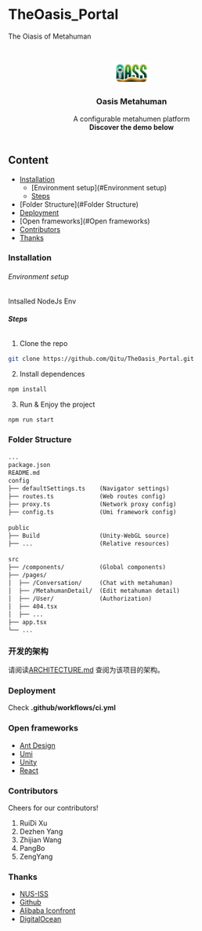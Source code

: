 # TheOasis_Portal

The Oiasis of Metahuman

<!-- PROJECT LOGO -->
<br />

<p align="center">
  <a href="https://github.com/Qitu/TheOasis_Portal/">
    <img src="public/logo.png" alt="Logo" width="80">
  </a>

  <h3 align="center">Oasis Metahuman</h3>
  <p align="center">
    A configurable metahumen platform
    <br />
    <strong>Discover the demo below</strong>
    <br />
    <br />
    <a href="https://github.com/Qitu/TheOasis_Portal"></a>
  </p>

</p>

## Content

- [Installation](#Installation)
  - [Environment setup](#Environment setup)
  - [Steps](#Steps)
- [Folder Structure](#Folder Structure)
- [Deployment](#Deployment)
- [Open frameworks](#Open frameworks)
- [Contributors](#Contributors)
- [Thanks](#Thanks)

### Installation

###### Environment setup

Intsalled NodeJs Env

###### **Steps**

1. Clone the repo


```sh
git clone https://github.com/Qitu/TheOasis_Portal.git
```

2. Install dependences

```sh
npm install
```

3. Run & Enjoy the project

```sh
npm run start
```


### Folder Structure


```
...
package.json
README.md
config
├── defaultSettings.ts    (Navigator settings)
├── routes.ts             (Web routes config)
├── proxy.ts              (Network proxy config)
├── config.ts             (Umi framework config)

public
├── Build                 (Unity-WebGL source)
├── ...                   (Relative resources)

src
├── /components/          (Global components)
├── /pages/
│  ├── /Conversation/     (Chat with metahuman)
│  ├── /MetahumanDetail/  (Edit metahuman detail)
│  ├── /User/             (Authorization)
│  ├── 404.tsx
│  ├── ...
├── app.tsx
└── ...

```

### 开发的架构

请阅读[ARCHITECTURE.md](https://github.com/Qitu/TheOasis_Portal/blob/master/ARCHITECTURE.md) 查阅为该项目的架构。

### Deployment

Check **.github/workflows/ci.yml**

### Open frameworks

- [Ant Design](https://ant.design/)
- [Umi](https://umijs.org/)
- [Unity](https://unity.com/)
- [React](https://react.dev/)

### Contributors

Cheers for our contributors!
1. RuiDi Xu
2. Dezhen Yang
3. Zhijian Wang
4. PangBo
5. ZengYang

### Thanks

- [NUS-ISS](https://www.iss.nus.edu.sg/)
- [Github](https://github.com/)
- [Alibaba Iconfront](https://www.iconfont.cn/)
- [DigitalOcean](https://www.digitalocean.com/)
